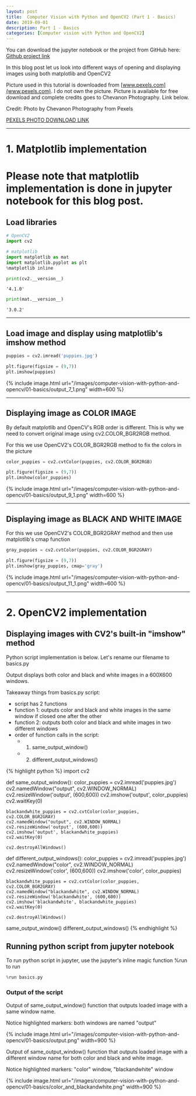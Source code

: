 ```yaml
---
layout: post
title:  Computer Vision with Python and OpenCV2 (Part 1 - Basics)
date: 2019-09-01
description: Part 1 - Basics
categories: [Computer vision with Python and OpenCV2]
---
```


You can download the jupyter notebook or the project from GitHub here:
[Github project link](https://github.com/py404/computer-vision-with-python-and-opencv2/?target='_blank')

In this blog post let us look into different ways of opening and displaying images using both matplotlib and OpenCV2

Picture used in this tutorial is downloaded from [www.pexels.com](www.pexels.com). I do not own the picture. Picture is available for free download and complete credits goes to Chevanon Photography. Link below.

Credit: Photo by Chevanon Photography from Pexels

[PEXELS PHOTO DOWNLOAD LINK](https://www.pexels.com/photo/two-yellow-labrador-retriever-puppies-1108099/?target='_blank')

---
# 1. Matplotlib implementation
# Please note that matplotlib implementation is done in jupyter notebook for this blog post.
## Load libraries


```python
# OpenCV2
import cv2

# matplotlib
import matplotlib as mat
import matplotlib.pyplot as plt
%matplotlib inline
```


```python
print(cv2.__version__)
```




    '4.1.0'




```python
print(mat.__version__)
```




    '3.0.2'



---
## Load image and display using matplotlib's imshow method


```python
puppies = cv2.imread('puppies.jpg')

plt.figure(figsize = (9,7))
plt.imshow(puppies)
```




{% include image.html url="/images/computer-vision-with-python-and-opencv/01-basics/output_7_1.png" width=600 %}


---
## Displaying image as COLOR IMAGE
By default matplotlib and OpenCV's RGB order is different. This is why we need to convert original image using cv2.COLOR_BGR2RGB method.

For this we use OpenCV2's COLOR_BGR2RGB method to fix the colors in the picture


```python
color_puppies = cv2.cvtColor(puppies, cv2.COLOR_BGR2RGB)

plt.figure(figsize = (9,7))
plt.imshow(color_puppies)
```




{% include image.html url="/images/computer-vision-with-python-and-opencv/01-basics/output_9_1.png" width=600 %}

---
## Displaying image as BLACK AND WHITE IMAGE

For this we use OpenCV2's COLOR_BGR2GRAY method and then use matplotlib's cmap function


```python
gray_puppies = cv2.cvtColor(puppies, cv2.COLOR_BGR2GRAY)

plt.figure(figsize = (9,7))
plt.imshow(gray_puppies, cmap='gray')
```




{% include image.html url="/images/computer-vision-with-python-and-opencv/01-basics/output_11_1.png" width=600 %}

---
# 2. OpenCV2 implementation
## Displaying images with CV2's built-in "imshow" method

Python script implementation is below. Let's rename our filename to basics.py

Output displays both color and black and white images in a 600X600 windows.

Takeaway things from basics.py script:
- script has 2 functions
- function 1: outputs color and black and white images in the same window if closed one after the other
- function 2: outputs both color and black and white images in two different windows 
- order of function calls in the script: 
  - 1. same_output_window()
  - 2. different_output_windows()

{% highlight python %}
import cv2

def same_output_window():
    color_puppies = cv2.imread('puppies.jpg')
    cv2.namedWindow("output", cv2.WINDOW_NORMAL)
    cv2.resizeWindow('output', (600,600))
    cv2.imshow('output', color_puppies)  
    cv2.waitKey(0)

    blackandwhite_puppies = cv2.cvtColor(color_puppies, cv2.COLOR_BGR2GRAY)
    cv2.namedWindow("output", cv2.WINDOW_NORMAL)
    cv2.resizeWindow('output', (600,600))
    cv2.imshow('output', blackandwhite_puppies)  
    cv2.waitKey(0)

    cv2.destroyAllWindows()
    
def different_output_windows():
    color_puppies = cv2.imread('puppies.jpg')
    cv2.namedWindow("color", cv2.WINDOW_NORMAL)
    cv2.resizeWindow('color', (600,600))
    cv2.imshow('color', color_puppies)  

    blackandwhite_puppies = cv2.cvtColor(color_puppies, cv2.COLOR_BGR2GRAY)
    cv2.namedWindow("blackandwhite", cv2.WINDOW_NORMAL)
    cv2.resizeWindow('blackandwhite', (600,600))
    cv2.imshow('blackandwhite', blackandwhite_puppies)  
    cv2.waitKey(0)

    cv2.destroyAllWindows()
    
same_output_window()
different_output_windows()
{% endhighlight %}

## Running python script from jupyter notebook

To run python script in jupyter, use the jupyter's inline magic function %run to run

```python
%run basics.py
```

### Output of the script
Output of same_output_window() function that outputs loaded image with a same window name.

Notice highlighted markers: both windows are named "output"

{% include image.html url="/images/computer-vision-with-python-and-opencv/01-basics/output.png" width=900 %}

Output of same_output_window() function that outputs loaded image with a different window name for both color and black and white image.

Notice highlighted markers: "color" window, "blackandwhite" window

{% include image.html url="/images/computer-vision-with-python-and-opencv/01-basics/color_and_blackandwhite.png" width=900 %}
